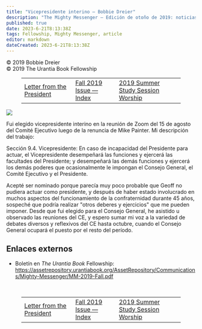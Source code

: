 ```yaml
---
title: "Vicepresidente interino — Bobbie Dreier"
description: "The Mighty Messenger — Edición de otoño de 2019: noticias y opiniones para los lectores de El Libro de Urantia"
published: true
date: 2023-6-21T8:13:38Z
tags: Fellowship, Mighty Messenger, article
editor: markdown
dateCreated: 2023-6-21T8:13:38Z
---
```


<p class="v-card v-sheet theme--light grey lighten-3 px-2">© 2019 Bobbie Dreier<br>© 2019 The Urantia Book Fellowship</p>
<figure class="table chapter-navigator">
  <table>
    <tbody>
      <tr>
        <td>
        <a href="/en/article/Geoff_Theiss/Letter_from_the_President">
          <span class="mdi mdi-arrow-left-drop-circle"></span><span class="pl-2">Letter from the President</span>
        </a>
        </td>
        <td>
        <a href="/en/index/articles_mighty_messenger#fall-2019-issue">
          <span class="mdi mdi-book-open-variant"></span><span class="pl-2">Fall 2019 Issue — Index</span>
        </a>
        </td>
        <td>
        <a href="/en/article/Bobbie_Dreier/2019_Summer_Study_Session_Worship">
          <span class="pr-2">2019 Summer Study Session Worship</span><span class="mdi mdi-arrow-right-drop-circle"></span>
        </a>
        </td>
      </tr>
    </tbody>
  </table>
</figure>


<figura id="Figura_1" clase="imagen urantiapedia estilo-imagen-alinear-izquierda">
<img src="/image/article/The_Mighty_Messenger/2019_Fall/002.jpg">
</figura>

Fui elegido vicepresidente interino en la reunión de Zoom del 15 de agosto del Comité Ejecutivo luego de la renuncia de Mike Painter. Mi descripción del trabajo:

Sección 9.4. Vicepresidente: En caso de incapacidad del Presidente para actuar, el Vicepresidente desempeñará las funciones y ejercerá las facultades del Presidente; y desempeñará las demás funciones y ejercerá los demás poderes que ocasionalmente le impongan el Consejo General, el Comité Ejecutivo y el Presidente.

Acepté ser nominado porque parecía muy poco probable que Geoff no pudiera actuar como presidente, y después de haber estado involucrado en muchos aspectos del funcionamiento de la confraternidad durante 45 años, sospeché que podría realizar "otros deberes y ejercicios" que me pueden imponer. Desde que fui elegido para el Consejo General, he asistido u observado las reuniones del CE, y espero sumar mi voz a la variedad de debates diversos y reflexivos del CE hasta octubre, cuando el Consejo General ocupará el puesto por el resto del período.

## Enlaces externos

* Boletín en _The Urantia Book_ Fellowship: https://assetrepository.urantiabook.org/AssetRepository/Communications/Mighty-Messenger/MM-2019-Fall.pdf

<br>

<figure class="table chapter-navigator">
  <table>
    <tbody>
      <tr>
        <td>
        <a href="/en/article/Geoff_Theiss/Letter_from_the_President">
          <span class="mdi mdi-arrow-left-drop-circle"></span><span class="pl-2">Letter from the President</span>
        </a>
        </td>
        <td>
        <a href="/en/index/articles_mighty_messenger#fall-2019-issue">
          <span class="mdi mdi-book-open-variant"></span><span class="pl-2">Fall 2019 Issue — Index</span>
        </a>
        </td>
        <td>
        <a href="/en/article/Bobbie_Dreier/2019_Summer_Study_Session_Worship">
          <span class="pr-2">2019 Summer Study Session Worship</span><span class="mdi mdi-arrow-right-drop-circle"></span>
        </a>
        </td>
      </tr>
    </tbody>
  </table>
</figure>
